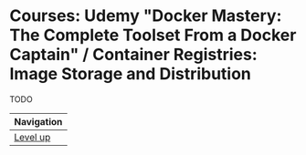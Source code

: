 # Courses: Udemy "Docker Mastery: The Complete Toolset From a Docker Captain" / Container Registries: Image Storage and Distribution #

TODO

| Navigation               |
| ------------------------ |
| [Level up](../README.md) |
